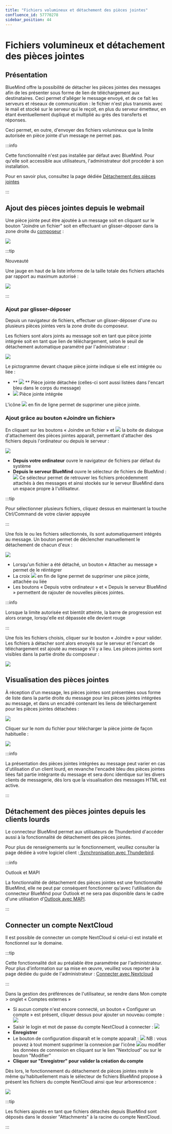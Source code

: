 ```yaml
---
title: "Fichiers volumineux et détachement des pièces jointes"
confluence_id: 57770278
sidebar_position: 44
---
```

# Fichiers volumineux et détachement des pièces jointes


## Présentation

BlueMind offre la possibilité de détacher les pièces jointes des messages afin de les présenter sous forme de lien de téléchargement aux destinataires. Ceci permet d'alléger le message envoyé, et de ce fait les serveurs et réseaux de communication : le fichier n'est plus transmis avec le mail et stocké sur le serveur qui le reçoit, en plus du serveur émetteur, en étant éventuellement dupliqué et multiplié au grès des transferts et réponses.

Ceci permet, en outre, d'envoyer des fichiers volumineux que la limite autorisée en pièce jointe d'un message ne permet pas.


:::info

Cette fonctionnalité n'est pas installée par défaut avec BlueMind. Pour qu'elle soit accessible aux utilisateurs, l'administrateur doit procéder à son installation.

Pour en savoir plus, consultez la page dédiée [Détachement des pièces jointes](/Guide_de_l_administrateur/Configuration/Détachement_des_pièces_jointes/)

:::


## Ajout des pièces jointes depuis le webmail

Une pièce jointe peut être ajoutée à un message soit en cliquant sur le bouton "Joindre un fichier" soit en effectuant un glisser-déposer dans la zone droite du [composeur](/Guide_de_l_utilisateur/La_messagerie/Le_composeur/) :

![](../../../attachments/57770278/57770314.png)


:::tip

Nouveauté

Une jauge en haut de la liste informe de la taille totale des fichiers attachés par rapport au maximum autorisé :

![](../../../attachments/57770278/57770295.png)

:::

### Ajout par glisser-déposer

Depuis un navigateur de fichiers, effectuer un glisser-déposer d'une ou plusieurs pièces jointes vers la zone droite du composeur.

Les fichiers sont alors joints au message soit en tant que pièce jointe intégrée soit en tant que lien de téléchargement, selon le seuil de détachement automatique paramétré par l'administrateur :

![](../../../attachments/57770278/57770307.png)

Le pictogramme devant chaque pièce jointe indique si elle est intégrée ou liée :

- ** ![](../../../attachments/57770278/57770298.png) ** Pièce jointe détachée (celles-ci sont aussi listées dans l'encart bleu dans le corps du message)
- ![](../../../attachments/57770278/57770297.png) Pièce jointe intégrée


L'icône ![](../../../attachments/57770278/57770296.png) en fin de ligne permet de supprimer une pièce jointe.

### Ajout grâce au bouton «Joindre un fichier»

En cliquant sur les boutons « Joindre un fichier » et ![](../../../attachments/57770278/57770291.png) la boite de dialogue d'attachement des pièces jointes apparaît, permettant d'attacher des fichiers depuis l'ordinateur ou depuis le serveur :

![](../../../attachments/57770278/57770293.png)

- **Depuis votre ordinateur** ouvre le navigateur de fichiers par défaut du système
- **Depuis le serveur BlueMind** ouvre le sélecteur de fichiers de BlueMind :
 ![](../../../attachments/57770278/57770290.png) 
Ce sélecteur permet de retrouver les fichiers précédemment attachés à des messages et ainsi stockés sur le serveur BlueMind dans un espace propre à l'utilisateur.


:::tip

Pour sélectionner plusieurs fichiers, cliquez dessus en maintenant la touche Ctrl/Command de votre clavier appuyée

:::


Une fois le ou les fichiers sélectionnés, ils sont automatiquement intégrés au message. Un bouton permet de déclencher manuellement le détachement de chacun d'eux :

![](../../../attachments/57770278/57770310.png)


- Lorsqu'un fichier a été détaché, un bouton « Attacher au message » permet de le réintégrer
- La croix ![](../../../attachments/57770278/57770300.png) en fin de ligne permet de supprimer une pièce jointe, attachée ou liée
- Les boutons « Depuis votre ordinateur » et « Depuis le serveur BlueMind » permettent de rajouter de nouvelles pièces jointes.


:::info

Lorsque la limite autorisée est bientôt atteinte, la barre de progression est alors orange, lorsqu'elle est dépassée elle devient rouge

:::

Une fois les fichiers choisis, cliquer sur le bouton « Joindre » pour valider. Les fichiers à détacher sont alors envoyés sur le serveur et l'encart de téléchargement est ajouté au message s'il y a lieu. Les pièces jointes sont visibles dans la partie droite du composeur :

![](../../../attachments/57770278/57770307.png)

## Visualisation des pièces jointes

À réception d'un message, les pièces jointes sont présentées sous forme de liste dans la partie droite du message pour les pièces jointes intégrées au message, et dans un encadré contenant les liens de téléchargement pour les pièces jointes détachées :

![](../../../attachments/57770278/57770305.png)

Cliquer sur le nom du fichier pour télécharger la pièce jointe de façon habituelle :

![](../../../attachments/57770278/57770303.png)


:::info

La présentation des pièces jointes intégrées au message peut varier en cas d'utilisation d'un client lourd, en revanche l'encadré bleu des pièces jointes liées fait partie intégrante du message et sera donc identique sur les divers clients de messagerie, dès lors que la visualisation des messages HTML est active.

:::

## Détachement des pièces jointes depuis les clients lourds

Le connecteur BlueMind permet aux utilisateurs de Thunderbird d'accéder aussi à la fonctionnalité de détachement des pièces jointes.

Pour plus de renseignements sur le fonctionnement, veuillez consulter la page dédiée à votre logiciel client :[ Synchronisation avec Thunderbird](/Guide_de_l_utilisateur/Configuration_des_clients_lourds/Configuration_de_Thunderbird/).


:::info

Outlook et MAPI

La fonctionnalité de détachement des pièces jointes est une fonctionnalité BlueMind, elle ne peut par conséquent fonctionner qu'avec l'utilisation du connecteur BlueMind pour Outlook et ne sera pas disponible dans le cadre d'une utilisation d'[Outlook avec MAPI](/Guide_de_l_administrateur/La_souscription_BlueMind/Mise_en_œuvre_de_MAPI_pour_Outlook/).

:::

## Connecter un compte NextCloud

Il est possible de connecter un compte NextCloud si celui-ci est installé et fonctionnel sur le domaine.


:::tip

Cette fonctionnalité doit au préalable être paramétrée par l'administrateur. Pour plus d'information sur sa mise en œuvre, veuillez vous reporter à la page dédiée du guide de l'administrateur : [Connecter avec Nextcloud](/Guide_de_l_administrateur/Configuration/Détachement_des_pièces_jointes/Connecter_avec_Nextcloud/)

:::

Dans la gestion des préférences de l'utilisateur, se rendre dans Mon compte > onglet « Comptes externes »

- Si aucun compte n'est encore connecté, un bouton « Configurer un compte » est présent, cliquer dessus pour ajouter un nouveau compte : ![](../../../attachments/57770278/57770284.png)
- Saisir le login et mot de passe du compte NextCloud à connecter : ![](../../../attachments/57770278/57770282.png)
- **Enregistrer**
- Le bouton de configuration disparaît et le compte apparaît : ![](../../../attachments/57770278/57770286.png) NB : vous pouvez à tout moment supprimer la connexion par l'icône ![](../../../attachments/57770278/57770288.png)ou modifier les données de connexion en cliquant sur le lien "Nextcloud" ou sur le bouton "Modifier"
-  **Cliquer sur "Enregistrer" pour valider la création du compte** 


Dès lors, le fonctionnement du détachement de pièces jointes reste le même qu'habituellement mais le sélecteur de fichiers BlueMind propose à présent les fichiers du compte NextCloud ainsi que leur arborescence :

![](../../../attachments/57770278/57770280.png)


:::tip

Les fichiers ajoutés en tant que fichiers détachés depuis BlueMind sont déposés dans le dossier "Attachments" à la racine du compte NextCloud.

:::


